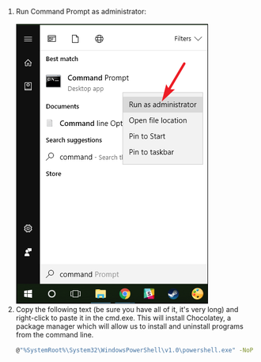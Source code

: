1. Run Command Prompt as administrator:\
   \
   <img src="./windows-1-run-cmd-as-admin.png">
2. Copy the following text (be sure you have all of it, it's very long) and right-click to paste it in the cmd.exe. This will install Chocolatey, a package manager which will allow us to install and uninstall programs from the command line.
   ```sh
   @"%SystemRoot%\System32\WindowsPowerShell\v1.0\powershell.exe" -NoProfile -InputFormat None -ExecutionPolicy Bypass -Command "iex ((New-Object System.Net.WebClient).DownloadString('https://chocolatey.org/install.ps1'))" && SET "PATH=%PATH%;%ALLUSERSPROFILE%\chocolatey\bin"
   ```
